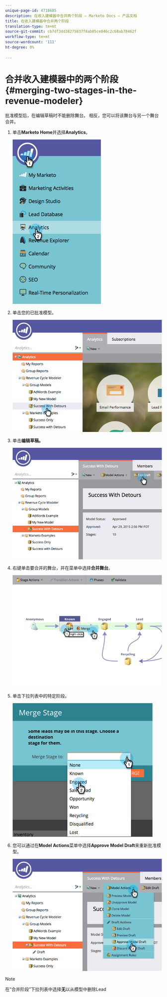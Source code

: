 ```yaml
---
unique-page-id: 4718685
description: 在收入建模器中合并两个阶段 — Marketo Docs — 产品文档
title: 在收入建模器中合并两个阶段
translation-type: tm+mt
source-git-commit: cb7df3dd38275837f8ab05ce846c2c68ab78462f
workflow-type: tm+mt
source-wordcount: '111'
ht-degree: 0%

---
```



# 合并收入建模器中的两个阶段{#merging-two-stages-in-the-revenue-modeler}

批准模型后，在编辑草稿时不能删除舞台。 相反，您可以将该舞台与另一个舞台合并。

1. 单击&#x200B;**Marketo Home**&#x200B;并选择&#x200B;**Analytics**。

   ![](assets/image2015-4-29-14-3a59-3a9.png)

1. 单击您的已批准模型。

   ![](assets/image2015-4-29-15-3a3-3a15.png)

1. 单击&#x200B;**编辑草稿。**

   ![](assets/image2015-4-29-15-3a7-3a3.png)

1. 右键单击要合并的舞台，并在菜单中选择&#x200B;**合并舞台**。

   ![](assets/image2015-4-29-15-3a10-3a6.png)

1. 单击下拉列表中的特定阶段。

   ![](assets/image2015-4-29-15-3a52-3a5.png)

1. 您可以通过在&#x200B;**Model Actions**&#x200B;菜单中选择&#x200B;**Approve Model Draft**&#x200B;来重新批准模型。

   ![](assets/image2015-4-29-16-3a5-3a53.png)

>[!NOTE]
>
>在“合并阶段”下拉列表中选择&#x200B;**无**&#x200B;以从模型中删除Lead
